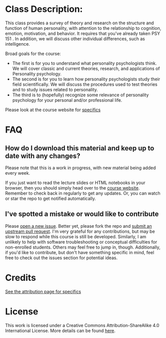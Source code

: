 # Class Description:

This class provides a survey of theory and research on the structure and function of human personality, with attention to the relationship to cognition, emotion, motivation, and behavior. It requires that you've already taken PSY 151 . In addition, we will discuss other individual differences, such as intelligence.

Broad goals for the course: 

+ The first is for you to understand what personality psychologists think. We will cover classic and current theories, research, and applications of Personality psychology.
+ The second is for you to learn how personality psychologists study their field scientifically. We will discuss the procedures used to test theories and to study issues related to personality.
+ The third is to (hopefully) recognize some relevance of personality psychology for your personal and/or professional life.

Please look at the course website for [specifics](https://smasongarrison.github.io/personality)

# FAQ

## How do I download this material and keep up to date with any changes?

Please note that this is a work in progress, with new material being added every week. 

If you just want to read the lecture slides or HTML notebooks in your browser, then you should simply head over to the [course website](https://smasongarrison.github.io/personality). Remember to check back in regularly to get any updates. Or, you can watch or star the repo to get notified automatically.



## I've spotted a mistake or would like to contribute

Please [open a new issue](https://help.github.com/articles/creating-an-issue/). Better yet, please fork the repo and [submit an upstream pull request](https://help.github.com/articles/creating-a-pull-request-from-a-fork/). I'm very grateful for any contributions, but may be slow to respond while this course is still be developed. Similarly, I am unlikely to help with software troubleshooting or conceptual difficulties for non-enrolled students. Others may feel free to jump in, though. Additionally, if you'd like to contribute, but don't have something specific in mind, feel free to check out the issues section for potential ideas.

# Credits

[See the attribution page for specifics]( https://smasongarrison.github.io/personality/front-matter.html#attribution)


# License

This work is licensed under a Creative Commons Attribution-ShareAlike 4.0 International License. More details can be found [here](https://smasongarrison.github.io/personality/license.html).
